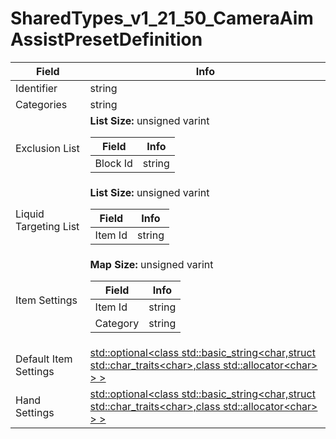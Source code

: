 # SharedTypes_v1_21_50_CameraAimAssistPresetDefinition

<table><thead><tr><th>Field</th><th>Info</th></tr></thead><tbody>
<tr><td>Identifier</td><td>string</td></tr>
<tr><td>Categories</td><td>string</td></tr>
<tr><td>Exclusion List</td><td><b>List Size:</b> unsigned varint
  <table><thead><tr><th>Field</th><th>Info</th></tr></thead><tbody>
  <tr><td>Block Id</td><td>string</td></tr>
  </tbody></table></td></tr>
<tr><td>Liquid Targeting List</td><td><b>List Size:</b> unsigned varint
  <table><thead><tr><th>Field</th><th>Info</th></tr></thead><tbody>
  <tr><td>Item Id</td><td>string</td></tr>
  </tbody></table></td></tr>
<tr><td>Item Settings</td><td><b>Map Size:</b> unsigned varint
  <table><thead><tr><th>Field</th><th>Info</th></tr></thead><tbody>
  <tr><td>Item Id</td><td>string</td></tr>
  <tr><td>Category</td><td>string</td></tr>
  </tbody></table></td></tr>
<tr><td>Default Item Settings</td><td><a href="../types/Optional_String.md">std::optional&lt;class std::basic_string&lt;char,struct std::char_traits&lt;char&gt;,class std::allocator&lt;char&gt; &gt; &gt;</a></td></tr>
<tr><td>Hand Settings</td><td><a href="../types/Optional_String.md">std::optional&lt;class std::basic_string&lt;char,struct std::char_traits&lt;char&gt;,class std::allocator&lt;char&gt; &gt; &gt;</a></td></tr>
</tbody></table>